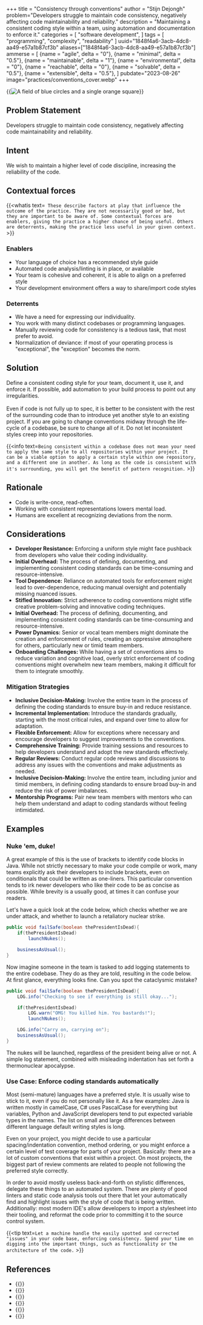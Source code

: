 +++
title = "Consistency through conventions"
author = "Stijn Dejongh"
problem="Developers struggle to maintain code consistency, negatively affecting code maintainability and reliability."
description = "Maintaining a consistent coding style within a team, using automation and documentation to enforce it."
categories = [
    "software development",
]
tags = [
    "programming", "complexity", "readability"
]
uuid="1848f4a6-3acb-4dc8-aa49-e57a1b87cf3b"
aliases=["1848f4a6-3acb-4dc8-aa49-e57a1b87cf3b"]
ammerse = [
  {name = "agile", delta = "0"},
  {name = "minimal", delta = "0.5"},
  {name = "maintainable", delta = "1"},
  {name = "environmental", delta = "0"},
  {name = "reachable", delta = "0"},
  {name = "solvable", delta = "0.5"},
  {name = "extensible", delta = "0.5"},
]
pubdate="2023-08-26"
image="practices/conventions_cover.webp"
+++

{{<image
src="/images/practices/outlier_consistency.png"
alt="A field of blue circles and a single orange square"
caption="Find the orange square! Illustrating that finding an outlier is easier in a mostly uniform environment." >}}

## Problem Statement

Developers struggle to maintain code consistency, negatively affecting code maintainability and reliability.

## Intent

We wish to maintain a higher level of code discipline, increasing the reliability of the code.

## Contextual forces

{{<whatis text=`
These describe factors at play that influence the outcome of the practice. They are not necessarily good or bad, but they are important to be
aware of. Some contextual forces are enablers, giving the practice a higher chance of being useful. Others are deterrents, making the practice less useful
in your given context.` >}}

### Enablers

* Your language of choice has a recommended style guide
* Automated code analysis/linting is in place, or available
* Your team is cohesive and coherent, it is able to align on a preferred style
* Your development environment offers a way to share/import code styles

 ### Deterrents

* We have a need for expressing our individuality.
* You work with many distinct codebases or programming languages.
* Manually reviewing code for consistency is a tedious task, that most prefer to avoid.
* Normalization of deviance: if most of your operating process is "exceptional", the "exception" becomes the norm.

## Solution

Define a consistent coding style for your team, document it, use it, and enforce it.
If possible, add automation to your build process to point out any irregularities.
<br /><br />
Even if code is not fully up to spec, it is better to be consistent with the rest of the surrounding code than to introduce yet another style to 
an existing project. If you are going to change conventions midway through the life-cycle of a codebase, be sure to change all of it.
Do not let inconsistent styles creep into your repositories.
<br />

{{<info text=`
Being consistent within a codebase does not mean your need to apply the same style to all repositories within your project.
It can be a viable option to apply a certain style within one repository, and a different one in another.
As long as the code is consistent with it's surrounding, you will get the benefit of pattern recognition.
` >}}

## Rationale

* Code is write-once, read-often.
* Working with consistent representations lowers mental load.
* Humans are excellent at recognizing deviations from the norm.

## Considerations

* **Developer Resistance:** Enforcing a uniform style might face pushback from developers who value their coding individuality.
* **Initial Overhead:** The process of defining, documenting, and implementing consistent coding standards can be time-consuming and
  resource-intensive.
* **Tool Dependence:** Reliance on automated tools for enforcement might lead to over-dependence, reducing manual oversight and potentially missing
  nuanced issues.
* **Stifled Innovation:** Strict adherence to coding conventions might stifle creative problem-solving and innovative coding techniques.
* **Initial Overhead:** The process of defining, documenting, and implementing consistent coding standards can be time-consuming and
  resource-intensive.
* **Power Dynamics:** Senior or vocal team members might dominate the creation and enforcement of rules, creating an oppressive atmosphere for
  others, particularly new or timid team members.
* **Onboarding Challenges:** While having a set of conventions aims to reduce variation and cognitive load, overly strict enforcement of coding
  conventions might overwhelm new team members, making it difficult for them to integrate smoothly.

### Mitigation Strategies

* **Inclusive Decision-Making:** Involve the entire team in the process of defining the coding standards to ensure buy-in and reduce resistance.
* **Incremental Implementation:** Introduce the standards gradually, starting with the most critical rules, and expand over time to allow for
  adaptation.
* **Flexible Enforcement:** Allow for exceptions where necessary and encourage developers to suggest improvements to the conventions.
* **Comprehensive Training:** Provide training sessions and resources to help developers understand and adopt the new standards effectively.
* **Regular Reviews:** Conduct regular code reviews and discussions to address any issues with the conventions and make adjustments as needed.
* **Inclusive Decision-Making:** Involve the entire team, including junior and timid members, in defining coding standards to ensure broad buy-in
  and reduce the risk of power imbalances.
* **Mentorship Programs:** Pair new team members with mentors who can help them understand and adapt to coding standards without feeling
  intimidated.

## Examples

### Nuke 'em, duke!

A great example of this is the use of brackets to identify code blocks in Java. While not strictly necessary to make your code compile or work, 
many teams explicitly ask their developers to include brackets, even on conditionals that could be written as one-liners. This particular 
convention tends to irk newer developers who like their code to be as concise as possible. 
While brevity is a usually good, at times it can confuse your readers. 

Let's have   a quick look at the code below, which checks whether we are under attack, and whether to launch a retaliatory nuclear strike.

```java
public void failSafe(boolean thePresidentIsDead){
    if(thePresidentIsDead)
        launchNukes();

    businessAsUsual();
}
```
   
Now imagine someone in the team is tasked to add logging statements to the entire codebase. 
They do as they are told, resulting in the code below.
At first glance, everything looks fine. Can you spot the cataclysmic mistake?

```java
public void failSafe(boolean thePresidentIsDead){
    LOG.info("Checking to see if everything is still okay...");

    if(thePresidentIsDead)
        LOG.warn("OMG! You killed him. You bastards!");
        launchNukes();

    LOG.info("Carry on, carrying on");
    businessAsUsual();
}
```

The nukes will be launched, regardless of the president being alive or not.
A simple log statement, combined with misleading indentation has set forth a thermonuclear apocalypse.

### Use Case: Enforce coding standards automatically

Most (semi-mature) languages have a preferred style. It is usually wise to stick to it, even if you do not personally like it.
As a few examples: Java is written mostly in camelCase, C# uses PascalCase for everything but variables, Python and JavaScript developers tend to 
put expected variable types in the names. The list on small and large differences between different language default writing styles is long. 

Even on your project, you might decide to use a particular spacing/indentation convention, method ordering, or you might enforce a certain level 
of test coverage for parts of your project. Basically: there are a lot of custom conventions that exist within a project. On most projects, the 
biggest part of review comments are related to people not following the preferred style correctly.

In order to avoid mostly useless back-and-forth on stylistic differences, delegate these things to an automated system.
There are plenty of good linters and static code analysis tools out there that let your automatically find and highlight issues with the style of 
code that is being written. Additionally: most modern IDE's allow developers to import a stylesheet into their tooling, and reformat the code 
prior to committing it to the source control system. 

{{<tip text=`
Let a machine handle the easily spotted and corrected "issues" in your code base, enforcing consistency.
Spend your time on digging into the important things, such as functionality or the architecture of the code.
` >}}

## References

* {{<reference author="Hoover, D.; Oshineye, A."
  year="2009"
  title="Apprenticeship Patterns"
  isbn="9780596518387"
  publisher="O'Reilly Media, Inc."
  link="https://www.oreilly.com/library/view/apprenticeship-patterns/9780596806842/" >}}
* {{<reference author="Fowler, M.; Beck, K.; Brant J.; Opdyke W.; Roberts D."
  year="2012"
  title="Refactoring: Improving the Design of Existing Code"
  isbn="9780133065268"
  publisher="Addison-Wesley Professional"
  link="https://www.goodreads.com/book/show/18624706-refactoring" >}}
* {{<reference author="Thomas, D.; Hunt, A."
  year="2019"
  title="The Pragmatic Programmer, 20th Anniversary Edition: your journey to mastery"
  isbn="9780135957059"
  publisher="Addison-Wesley Professional"
  link="https://pragprog.com/titles/tpp20/the-pragmatic-programmer-20th-anniversary-edition/" >}}
* {{<reference author="Various authors"
  year="2023"
  title="Programming Style"
  site="wikipedia.org"
  link="https://en.wikipedia.org/wiki/Programming_style" >}}
* {{<reference author="Gravley, L."
  year="2020"
  title="Introducing GitHub Super Linter"
  site="GitHub.blog"
  link="https://github.blog/2020-06-18-introducing-github-super-linter-one-linter-to-rule-them-all/" >}}
* {{<reference author="Google Open Source"
  year="2023"
  title="Google Style Guides"
  site="GitHub.io"
  link="https://google.github.io/styleguide/" >}}
